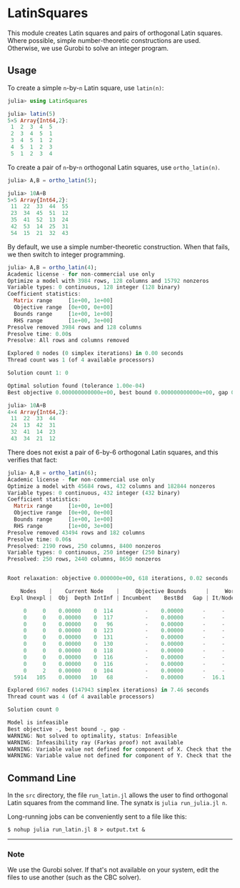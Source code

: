 # LatinSquares

This module creates Latin squares and pairs of orthogonal Latin squares.
Where possible, simple number-theoretic constructions are used. Otherwise,
we use Gurobi to solve an integer program.

## Usage

To create a simple `n`-by-`n` Latin square, use `latin(n)`:
```julia
julia> using LatinSquares

julia> latin(5)
5×5 Array{Int64,2}:
 1  2  3  4  5
 2  3  4  5  1
 3  4  5  1  2
 4  5  1  2  3
 5  1  2  3  4
```

To create a pair of `n`-by-`n` orthogonal Latin squares, use `ortho_latin(n)`.
```julia
julia> A,B = ortho_latin(5);

julia> 10A+B
5×5 Array{Int64,2}:
 11  22  33  44  55
 23  34  45  51  12
 35  41  52  13  24
 42  53  14  25  31
 54  15  21  32  43
```

By default, we use a simple number-theoretic construction. When that fails,
we then switch to integer programming.
```julia
julia> A,B = ortho_latin(4);
Academic license - for non-commercial use only
Optimize a model with 3984 rows, 128 columns and 15792 nonzeros
Variable types: 0 continuous, 128 integer (128 binary)
Coefficient statistics:
  Matrix range     [1e+00, 1e+00]
  Objective range  [0e+00, 0e+00]
  Bounds range     [1e+00, 1e+00]
  RHS range        [1e+00, 3e+00]
Presolve removed 3984 rows and 128 columns
Presolve time: 0.00s
Presolve: All rows and columns removed

Explored 0 nodes (0 simplex iterations) in 0.00 seconds
Thread count was 1 (of 4 available processors)

Solution count 1: 0

Optimal solution found (tolerance 1.00e-04)
Best objective 0.000000000000e+00, best bound 0.000000000000e+00, gap 0.0000%

julia> 10A+B
4×4 Array{Int64,2}:
 11  22  33  44
 24  13  42  31
 32  41  14  23
 43  34  21  12
```

There does not exist a pair of 6-by-6 orthogonal Latin squares, and this
verifies that fact:
```julia
julia> A,B = ortho_latin(6);
Academic license - for non-commercial use only
Optimize a model with 45684 rows, 432 columns and 182844 nonzeros
Variable types: 0 continuous, 432 integer (432 binary)
Coefficient statistics:
  Matrix range     [1e+00, 1e+00]
  Objective range  [0e+00, 0e+00]
  Bounds range     [1e+00, 1e+00]
  RHS range        [1e+00, 3e+00]
Presolve removed 43494 rows and 182 columns
Presolve time: 0.06s
Presolved: 2190 rows, 250 columns, 8400 nonzeros
Variable types: 0 continuous, 250 integer (250 binary)
Presolved: 250 rows, 2440 columns, 8650 nonzeros


Root relaxation: objective 0.000000e+00, 618 iterations, 0.02 seconds

    Nodes    |    Current Node    |     Objective Bounds      |     Work
 Expl Unexpl |  Obj  Depth IntInf | Incumbent    BestBd   Gap | It/Node Time

     0     0    0.00000    0  114          -    0.00000      -     -    0s
     0     0    0.00000    0  117          -    0.00000      -     -    0s
     0     0    0.00000    0   96          -    0.00000      -     -    0s
     0     0    0.00000    0  123          -    0.00000      -     -    0s
     0     0    0.00000    0  131          -    0.00000      -     -    0s
     0     0    0.00000    0  130          -    0.00000      -     -    0s
     0     0    0.00000    0  118          -    0.00000      -     -    0s
     0     0    0.00000    0  116          -    0.00000      -     -    0s
     0     0    0.00000    0  116          -    0.00000      -     -    0s
     0     2    0.00000    0  104          -    0.00000      -     -    0s
  5914   105    0.00000   10   68          -    0.00000      -  16.1    5s

Explored 6967 nodes (147943 simplex iterations) in 7.46 seconds
Thread count was 4 (of 4 available processors)

Solution count 0

Model is infeasible
Best objective -, best bound -, gap -
WARNING: Not solved to optimality, status: Infeasible
WARNING: Infeasibility ray (Farkas proof) not available
WARNING: Variable value not defined for component of X. Check that the model was properly solved.
WARNING: Variable value not defined for component of Y. Check that the model was properly solved.
```

## Command Line

In the `src` directory, the file `run_latin.jl` allows the user to find
orthogonal Latin squares from the command line. The synatx is
`julia run_julia.jl n`.

Long-running jobs can be conveniently sent to a file like this:
```
$ nohup julia run_latin.jl 8 > output.txt &
```



<hr>

### Note

We use the Gurobi solver. If that's not available on your system, edit the
files to use another (such as the CBC solver).
